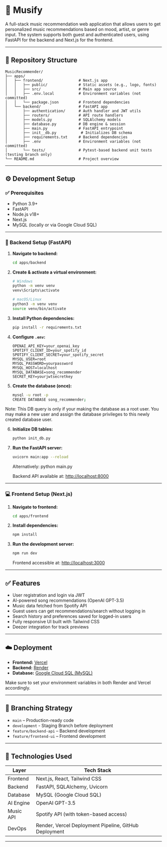
# 🎵 Musify

A full-stack music recommendation web application that allows users to get personalized music recommendations based on mood, artist, or genre input. The system supports both guest and authenticated users, using FastAPI for the backend and Next.js for the frontend.

---

## 📁 Repository Structure

```
MusicRecommender/
├── apps/
│   ├── frontend/                # Next.js app
│   │   ├── public/              # Static assets (e.g., logo, fonts)
│   │   ├── src/                 # Main app source
│   │   ├── .env.local           # Environment variables (not committed)
│   │   └── package.json         # Frontend dependencies
│   └── backend/                 # FastAPI app
│       ├── authentication/      # Auth handler and JWT utils
│       ├── routers/             # API route handlers
│       ├── models.py            # SQLAlchemy models
│       ├── database.py          # DB engine & session
│       ├── main.py              # FastAPI entrypoint
│       ├── init__db.py           # Initializes DB schema
│       ├── requirements.txt     # Backend dependencies
│       ├── .env                 # Environment variables (not committed)
│       └── tests/               # Pytest-based backend unit tests (testing branch only)                   
└── README.md                    # Project overview
```

---

## ⚙️ Development Setup

### ✅ Prerequisites

- Python 3.9+
- FastAPI 
- Node.js v18+
- Next.js 
- MySQL (locally or via Google Cloud SQL)

---

### 🚀 Backend Setup (FastAPI)

1. **Navigate to backend:**
   ```bash
   cd apps/backend
   ```

2. **Create & activate a virtual environment:**
   ```bash
   # Windows
   python -m venv venv
   venv\Scripts\activate

   # macOS/Linux
   python3 -m venv venv
   source venv/bin/activate
   ```

3. **Install Python dependencies:**
   ```bash
   pip install -r requirements.txt
   ```

4. **Configure `.env`:**
   ```
   OPENAI_API_KEY=your_openai_key
   SPOTIFY_CLIENT_ID=your_spotify_id
   SPOTIFY_CLIENT_SECRET=your_spotify_secret
   MYSQL_USER=root
   MYSQL_PASSWORD=yourpassword
   MYSQL_HOST=localhost
   MYSQL_DATABASE=song_recommender
   SECRET_KEY=yourjwtsecretkey
   ```

5. **Create the database (once):**
   ```bash
   mysql -u root -p
   CREATE DATABASE song_recommender;
   ```

Note: This DB query is only if your making the database as a root user. You may make a new user and assign the database privileges to this newly created database user. 

6. **Initialize DB tables:**
   ```bash
   python init_db.py
   ```

7. **Run the FastAPI server:**
   ```bash
   uvicorn main:app --reload
   ```
   Alternatively: python main.py
   
   Backend API available at: [http://localhost:8000](http://localhost:8000)

---

### 💻 Frontend Setup (Next.js)

1. **Navigate to frontend:**
   ```bash
   cd apps/frontend
   ```

2. **Install dependencies:**
   ```bash
   npm install
   ```

3. **Run the development server:**
   ```bash
   npm run dev
   ```

   Frontend accessible at: [http://localhost:3000](http://localhost:3000)

---

## ✅ Features

- User registration and login via JWT
- AI-powered song recommendations (OpenAI GPT-3.5)
- Music data fetched from Spotify API
- Guest users can get recommendations/search without logging in
- Search history and preferences saved for logged-in users
- Fully responsive UI built with Tailwind CSS
- Deezer integration for track previews

---



## ☁️ Deployment

- **Frontend:** [Vercel](https://vercel.com)
- **Backend:** [Render](https://render.com)
- **Database:** [Google Cloud SQL (MySQL)](https://cloud.google.com/sql)

Make sure to set your environment variables in both Render and Vercel accordingly.

---

## 👥 Branching Strategy

- `main` – Production-ready code
- `development` - Staging Branch before deployment
- `feature/backend-api` – Backend development
- `feature/frontend-ui` – Frontend development

---

## 🧩 Technologies Used

| Layer     | Tech Stack                            |
|-----------|----------------------------------------|
| Frontend  | Next.js, React, Tailwind CSS           |
| Backend   | FastAPI, SQLAlchemy, Uvicorn           |
| Database  | MySQL (Google Cloud SQL)               |
| AI Engine | OpenAI GPT-3.5                         |
| Music API | Spotify API (with token-based access)  |
| DevOps    | Render, Vercel Deployment Pipeline, GitHub Deployment    |

---
